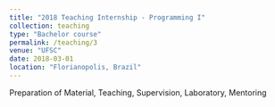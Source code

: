 ```yaml
---
title: "2018 Teaching Internship - Programming I"
collection: teaching
type: "Bachelor course"
permalink: /teaching/3
venue: "UFSC"
date: 2018-03-01
location: "Florianopolis, Brazil"
---
```


Preparation of Material, Teaching, Supervision, Laboratory, Mentoring